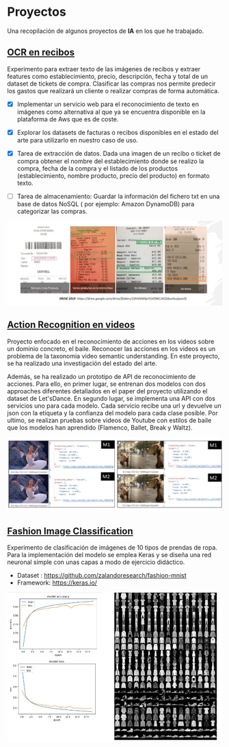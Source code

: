 # Proyectos 
Una recopilación de algunos proyectos de **IA** en los que he trabajado.


## [OCR en recibos](https://github.com/pilarcode/demo-receipt-ocr)

Experimento para extraer texto de las imágenes de recibos y extraer features como establecimiento, precio, descripción, fecha y total de un dataset de tickets de compra.
Clasificar las compras nos permite predecir los gastos que realizará un cliente o realizar compras de forma automática.

 - [x] Implementar un servicio web para el reconocimiento de texto en imágenes como alternativa al que ya se encuentra disponible en la plataforma de Aws que es de coste.
 - [x] Explorar los datasets de facturas o recibos disponibles en el estado del arte para utilizarlo en nuestro caso de uso.
 - [x] Tarea de extracción de datos. Dada una imagen de un recibo o ticket de compra obtener el nombre del establecimiento donde se realizo la compra, fecha de la compra y el listado de los productos (establecimiento, nombre producto, precio del producto) en formato texto.
 - [ ] Tarea de almacenamiento: Guardar la información del fichero txt en una base de datos NoSQL ( por ejemplo: Amazon DynamoDB) para categorizar las compras.


![ocr example of inference](/images/ocr-extraccion-campos.png)

## [Action Recognition en videos ](https://github.com/pilarcode/action-recognition-in-videos)

Proyecto enfocado en el reconocimiento de acciones en los videos sobre un dominio concreto, el baile. Reconocer las acciones en los videos es un problema de la taxonomia video semantic understanding.  En este proyecto, se ha realizado una investigación del estado del arte. 

Además, se ha realizado un prototipo de API de reconocimiento de acciones. Para ello, en primer lugar, se entrenan dos modelos con dos approaches diferentes detallados en el paper del proyecto utilizando el dataset de Let'sDance. En segundo lugar, se implementa una API con dos servicios uno para cada modelo. Cada servicio recibe una url y devuelve un json con la etiqueta y la confianza del modelo para cada clase posible. Por ultimo, se realizan pruebas sobre videos de Youtube con estilos de baile que los modelos han aprendido (Flamenco, Ballet, Break y Waltz).


![action recognition example of inference](/images/action_recognition.png)

## [Fashion Image Classification](https://github.com/pilarcode/portfolio/blob/main/FashionMnist_ImageClassification.ipynb)

Experimento de clasificación de imágenes de 10 tipos de prendas de ropa. Para la implementación del modelo se emplea Keras y se diseña una red neuronal simple con unas capas a modo de ejercicio didáctico.

- Dataset : https://github.com/zalandoresearch/fashion-mnist 
- Framework: https://keras.io/

![image clasification fashion mnist dataset ](/images/image_classifcation_fashion_mnist_basic_cnn.png)
